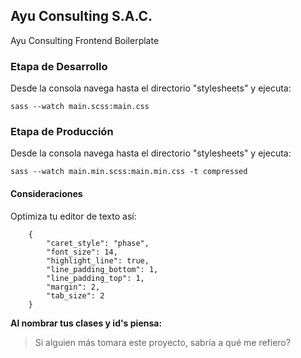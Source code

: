 ## Ayu Consulting S.A.C.

Ayu Consulting Frontend Boilerplate

### Etapa de Desarrollo

Desde la consola navega hasta el directorio "stylesheets" y ejecuta: 

  	sass --watch main.scss:main.css

### Etapa de Producción

Desde la consola navega hasta el directorio "stylesheets" y ejecuta: 

  	sass --watch main.min.scss:main.min.css -t compressed

#### Consideraciones

Optimiza tu editor de texto así: 

		{
			"caret_style": "phase",
			"font_size": 14,
			"highlight_line": true,
			"line_padding_bottom": 1,
			"line_padding_top": 1,
			"margin": 2,
			"tab_size": 2
		}

__Al nombrar tus clases y id's piensa:__

> Si alguien más tomara este proyecto, sabría a qué me refiero?

